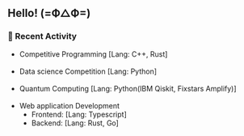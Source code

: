 ## Hello!  (=Ф△Ф=)

<p>
  <h3>🌱 Recent Activity</h3>
  <ul type="disc">
    <li>Competitive Programming [Lang: C++, Rust]</li><br>
    <li>Data science Competition [Lang: Python]</li><br>
    <li>Quantum Computing [Lang: Python(IBM Qiskit, Fixstars Amplify)]</li><br>
    <li>Web application Development 
        <ul type="disc">
            <li>Frontend: [Lang: Typescript]</li>
            <li>Backend: [Lang: Rust, Go]</li>
        </ul>
    </li>  
    </ul>
</p>

